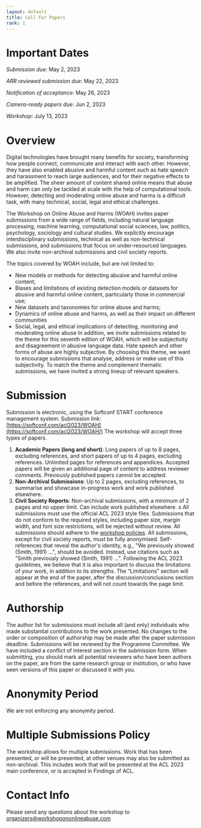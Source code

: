 ```yaml
---
layout: default
title: Call For Papers
rank: 1
---
```


# Important Dates
*Submission due*: 		May 2, 2023

*ARR reviewed submission due*: May 22, 2023

*Notification of acceptance*:       May 26, 2023

*Camera-ready papers due*: 	Jun 2, 2023

*Workshop*: 			July 13, 2023

# Overview

Digital technologies have brought many benefits for society, transforming how people connect, communicate and interact with each other. However, they have also enabled abusive and harmful content such as hate speech and harassment to reach large audiences, and for their negative effects to be amplified. The sheer amount of content shared online means that abuse and harm can only be tackled at scale with the help of computational tools. However, detecting and moderating online abuse and harms is a difficult task, with many technical, social, legal and ethical challenges.

The Workshop on Online Abuse and Harms (WOAH) invites paper submissions from a wide range of fields, including natural language processing, machine learning, computational social sciences, law, politics, psychology, sociology and cultural studies. We explicitly encourage interdisciplinary submissions, technical as well as non-technical submissions, and submissions that focus on under-resourced languages. We also invite non-archival submissions and civil society reports.

The topics covered by WOAH include, but are not limited to:
- New models or methods for detecting abusive and harmful online content;
- Biases and limitations of existing detection models or datasets for abusive and harmful online content, particularly those in commercial use;
- New datasets and taxonomies for online abuse and harms;
- Dynamics of online abuse and harms, as well as their impact on different communities
- Social, legal, and ethical implications of detecting, monitoring and moderating online abuse
In addition, we invite submissions related to the theme for this seventh edition of WOAH, which will be subjectivity and disagreement in abusive language data. Hate speech and other forms of abuse are highly subjective. By choosing this theme, we want to encourage submissions that analyse, address or make use of this subjectivity. To match the theme and complement thematic submissions, we have invited a strong lineup of relevant speakers.

# Submission

Submission is electronic, using the Softconf START conference management system.
Submission link: [https://softconf.com/acl2023/WOAH](https://softconf.com/acl2023/WOAH/)
The workshop will accept three types of papers.
1. **Academic Papers (long and short)**: Long papers of up to 8 pages, excluding references, and short papers of up to 4 pages, excluding references. Unlimited pages for references and appendices. Accepted papers will be given an additional page of content to address reviewer comments. Previously published papers cannot be accepted.
2. **Non-Archival Submissions**: Up to 2 pages, excluding references, to summarise and showcase in-progress work and work  published elsewhere.
3. **Civil Society Reports**: Non-archival submissions, with a minimum of 2 pages and no upper limit. Can include work published elsewhere.
s
All submissions must use the official ACL 2023 style files. Submissions that do not conform to the required styles, including paper size, margin width, and font size restrictions, will be rejected without review. All submissions should adhere to the [workshop policies](https://www.workshopononlineabuse.com/policies.html).
All submissions, except for civil society reports, must be fully anonymised. Self-references that reveal the author's identity, e.g., "We previously showed (Smith, 1991) ...", should be avoided. Instead, use citations such as "Smith previously showed (Smith, 1991) ...".
Following the ACL 2023 guidelines, we believe that it is also important to discuss the limitations of your work, in addition to its strengths. The “Limitations” section will appear at the end of the paper, after the discussion/conclusions section and before the references, and will not count towards the page limit.

# Authorship

The author list for submissions must include all (and only) individuals who made substantial contributions to the work presented. No changes to the order or composition of authorship may be made after the paper submission deadline.
Submissions will be reviewed by the Programme Committee. We have included a conflict of interest section in the submission form. When submitting, you should mark all potential reviewers who have been authors on the paper, are from the same research group or institution, or who have seen versions of this paper or discussed it with you.

# Anonymity Period

We are not enforcing any anonymity period.

# Multiple Submissions Policy

The workshop allows for multiple submissions. Work that has been presented, or will be presented, at other venues may also be submitted as non-archival. This includes work that will be presented at the ACL 2023 main conference, or is accepted in Findings of ACL.

# Contact Info

Please send any questions about the workshop to <a href="mailto:organizers@workshopononlineabuse.com">organizers@workshopononlineabuse.com</a>
